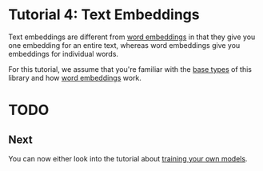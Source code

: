 # Tutorial 4: Text Embeddings

Text embeddings are different from [word embeddings](/resources/docs/TUTORIAL_WORD_EMBEDDING.md) in that they give you one embedding for an entire text, whereas word embeddings give you embeddings for individual words. 

For this tutorial, we assume that you're familiar with the [base types](/resources/docs/TUTORIAL_BASICS.md) of this library and how
   [word embeddings](/resources/docs/TUTORIAL_WORD_EMBEDDING.md) work.

# TODO



## Next 

You can now either look into the tutorial about [training your own models](/resources/docs/TUTORIAL_TRAINING_A_MODEL.md). 
